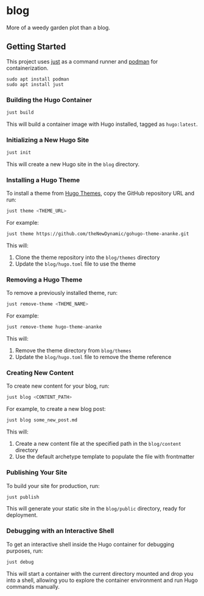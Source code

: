 # blog

More of a weedy garden plot than a blog.

## Getting Started

This project uses [just](https://github.com/casey/just) as a command runner and [podman](https://podman.io/) for containerization.

```shell
sudo apt install podman
sudo apt install just
```

### Building the Hugo Container

```bash
just build
```

This will build a container image with Hugo installed, tagged as `hugo:latest`.

### Initializing a New Hugo Site

```bash
just init
```

This will create a new Hugo site in the `blog` directory.

### Installing a Hugo Theme

To install a theme from [Hugo Themes](https://themes.gohugo.io/), copy the GitHub repository URL and run:

```bash
just theme <THEME_URL>
```

For example:

```bash
just theme https://github.com/theNewDynamic/gohugo-theme-ananke.git
```

This will:
1. Clone the theme repository into the `blog/themes` directory
2. Update the `blog/hugo.toml` file to use the theme

### Removing a Hugo Theme

To remove a previously installed theme, run:

```bash
just remove-theme <THEME_NAME>
```

For example:

```bash
just remove-theme hugo-theme-ananke
```

This will:
1. Remove the theme directory from `blog/themes`
2. Update the `blog/hugo.toml` file to remove the theme reference

### Creating New Content

To create new content for your blog, run:

```bash
just blog <CONTENT_PATH>
```

For example, to create a new blog post:

```bash
just blog some_new_post.md
```

This will:
1. Create a new content file at the specified path in the `blog/content` directory
2. Use the default archetype template to populate the file with frontmatter

### Publishing Your Site

To build your site for production, run:

```bash
just publish
```

This will generate your static site in the `blog/public` directory, ready for deployment.

### Debugging with an Interactive Shell

To get an interactive shell inside the Hugo container for debugging purposes, run:

```bash
just debug
```

This will start a container with the current directory mounted and drop you into a shell, allowing you to explore the container environment and run Hugo commands manually.
